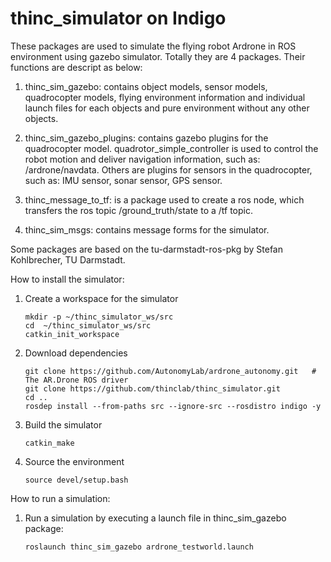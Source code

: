 thinc_simulator on Indigo
=============

These packages are used to simulate the flying robot Ardrone in ROS environment using gazebo simulator. Totally they are 4 packages. Their functions are descript as below:

1. thinc_sim_gazebo: contains object models, sensor models, quadrocopter models, flying environment information and individual launch files for each objects and pure environment without any other objects.

2. thinc_sim_gazebo_plugins: contains gazebo plugins for the quadrocopter model. quadrotor_simple_controller is used to control the robot motion and deliver navigation information, such as: /ardrone/navdata. Others are plugins for sensors in the quadrocopter, such as: IMU sensor, sonar sensor, GPS sensor.

3. thinc_message_to_tf: is a package used to create a ros node, which transfers the ros topic /ground_truth/state to a /tf topic.

4. thinc_sim_msgs: contains message forms for the simulator.

Some packages are based on the tu-darmstadt-ros-pkg by Stefan Kohlbrecher, TU Darmstadt.

How to install the simulator:

1. Create a workspace for the simulator

    ```
    mkdir -p ~/thinc_simulator_ws/src
    cd  ~/thinc_simulator_ws/src
    catkin_init_workspace
    ```
2. Download dependencies

    ```
    git clone https://github.com/AutonomyLab/ardrone_autonomy.git	# The AR.Drone ROS driver
    git clone https://github.com/thinclab/thinc_simulator.git
    cd ..
    rosdep install --from-paths src --ignore-src --rosdistro indigo -y
    ```
3. Build the simulator

    ```
    catkin_make
    ```
4. Source the environment

    ```
    source devel/setup.bash
    ```
How to run a simulation:

1. Run a simulation by executing a launch file in thinc_sim_gazebo package:

    ```
    roslaunch thinc_sim_gazebo ardrone_testworld.launch
    ```
